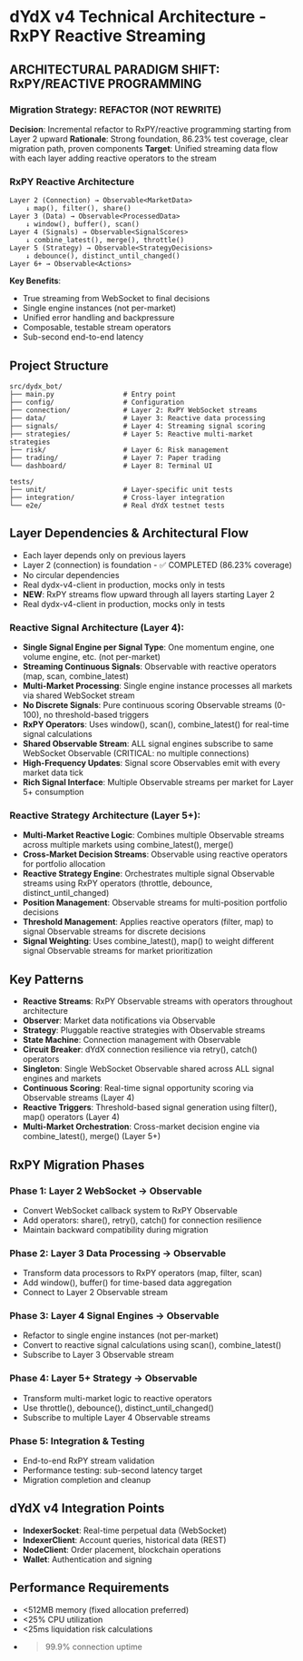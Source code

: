 # dYdX v4 Technical Architecture - RxPY Reactive Streaming

## ARCHITECTURAL PARADIGM SHIFT: RxPY/REACTIVE PROGRAMMING

### Migration Strategy: REFACTOR (NOT REWRITE)
**Decision**: Incremental refactor to RxPY/reactive programming starting from Layer 2 upward
**Rationale**: Strong foundation, 86.23% test coverage, clear migration path, proven components
**Target**: Unified streaming data flow with each layer adding reactive operators to the stream

### RxPY Reactive Architecture
```
Layer 2 (Connection) → Observable<MarketData>
    ↓ map(), filter(), share()
Layer 3 (Data) → Observable<ProcessedData>  
    ↓ window(), buffer(), scan()
Layer 4 (Signals) → Observable<SignalScores>
    ↓ combine_latest(), merge(), throttle()
Layer 5 (Strategy) → Observable<StrategyDecisions>
    ↓ debounce(), distinct_until_changed()
Layer 6+ → Observable<Actions>
```

**Key Benefits**:
- True streaming from WebSocket to final decisions
- Single engine instances (not per-market)
- Unified error handling and backpressure
- Composable, testable stream operators
- Sub-second end-to-end latency

## Project Structure
```
src/dydx_bot/
├── main.py                 # Entry point
├── config/                 # Configuration
├── connection/             # Layer 2: RxPY WebSocket streams
├── data/                   # Layer 3: Reactive data processing
├── signals/                # Layer 4: Streaming signal scoring
├── strategies/             # Layer 5: Reactive multi-market strategies
├── risk/                   # Layer 6: Risk management
├── trading/                # Layer 7: Paper trading
└── dashboard/              # Layer 8: Terminal UI

tests/
├── unit/                   # Layer-specific unit tests
├── integration/            # Cross-layer integration
└── e2e/                    # Real dYdX testnet tests
```

## Layer Dependencies & Architectural Flow
- Each layer depends only on previous layers
- Layer 2 (connection) is foundation - ✅ COMPLETED (86.23% coverage)
- No circular dependencies
- Real dydx-v4-client in production, mocks only in tests
- **NEW**: RxPY streams flow upward through all layers starting Layer 2
- Real dydx-v4-client in production, mocks only in tests

### Reactive Signal Architecture (Layer 4):
- **Single Signal Engine per Signal Type**: One momentum engine, one volume engine, etc. (not per-market)
- **Streaming Continuous Signals**: Observable<SignalScores> with reactive operators (map, scan, combine_latest)
- **Multi-Market Processing**: Single engine instance processes all markets via shared WebSocket stream
- **No Discrete Signals**: Pure continuous scoring Observable streams (0-100), no threshold-based triggers
- **RxPY Operators**: Uses window(), scan(), combine_latest() for real-time signal calculations
- **Shared Observable Stream**: ALL signal engines subscribe to same WebSocket Observable (CRITICAL: no multiple connections)
- **High-Frequency Updates**: Signal score Observables emit with every market data tick
- **Rich Signal Interface**: Multiple Observable<SignalScore> streams per market for Layer 5+ consumption

### Reactive Strategy Architecture (Layer 5+):
- **Multi-Market Reactive Logic**: Combines multiple Observable<SignalScores> streams across multiple markets using combine_latest(), merge()
- **Cross-Market Decision Streams**: Observable<StrategyDecision> using reactive operators for portfolio allocation
- **Reactive Strategy Engine**: Orchestrates multiple signal Observable streams using RxPY operators (throttle, debounce, distinct_until_changed)
- **Position Management**: Observable<PositionUpdate> streams for multi-position portfolio decisions
- **Threshold Management**: Applies reactive operators (filter, map) to signal Observable streams for discrete decisions
- **Signal Weighting**: Uses combine_latest(), map() to weight different signal Observable streams for market prioritization

## Key Patterns
- **Reactive Streams**: RxPY Observable streams with operators throughout architecture
- **Observer**: Market data notifications via Observable<MarketData>
- **Strategy**: Pluggable reactive strategies with Observable<StrategyDecision> streams  
- **State Machine**: Connection management with Observable<ConnectionState>
- **Circuit Breaker**: dYdX connection resilience via retry(), catch() operators
- **Singleton**: Single WebSocket Observable shared across ALL signal engines and markets
- **Continuous Scoring**: Real-time signal opportunity scoring via Observable<SignalScore> streams (Layer 4)
- **Reactive Triggers**: Threshold-based signal generation using filter(), map() operators (Layer 4)
- **Multi-Market Orchestration**: Cross-market decision engine via combine_latest(), merge() (Layer 5+)

## RxPY Migration Phases

### Phase 1: Layer 2 WebSocket → Observable<MarketData>
- Convert WebSocket callback system to RxPY Observable
- Add operators: share(), retry(), catch() for connection resilience
- Maintain backward compatibility during migration

### Phase 2: Layer 3 Data Processing → Observable<ProcessedData>
- Transform data processors to RxPY operators (map, filter, scan)
- Add window(), buffer() for time-based data aggregation
- Connect to Layer 2 Observable stream

### Phase 3: Layer 4 Signal Engines → Observable<SignalScores>
- Refactor to single engine instances (not per-market)
- Convert to reactive signal calculations using scan(), combine_latest()
- Subscribe to Layer 3 Observable stream

### Phase 4: Layer 5+ Strategy → Observable<StrategyDecisions>
- Transform multi-market logic to reactive operators
- Use throttle(), debounce(), distinct_until_changed()
- Subscribe to multiple Layer 4 Observable streams

### Phase 5: Integration & Testing
- End-to-end RxPY stream validation
- Performance testing: sub-second latency target
- Migration completion and cleanup

## dYdX v4 Integration Points
- **IndexerSocket**: Real-time perpetual data (WebSocket)
- **IndexerClient**: Account queries, historical data (REST)
- **NodeClient**: Order placement, blockchain operations
- **Wallet**: Authentication and signing

## Performance Requirements
- <512MB memory (fixed allocation preferred)
- <25% CPU utilization
- <25ms liquidation risk calculations
- >99.9% connection uptime
